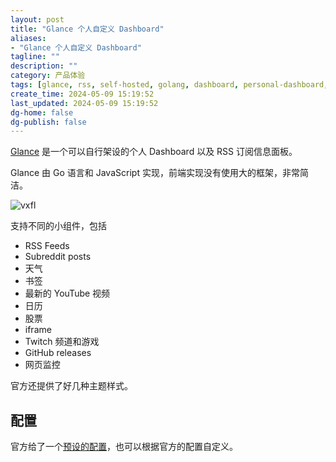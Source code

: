 ```yaml
---
layout: post
title: "Glance 个人自定义 Dashboard"
aliases:
- "Glance 个人自定义 Dashboard"
tagline: ""
description: ""
category: 产品体验
tags: [glance, rss, self-hosted, golang, dashboard, personal-dashboard, stock, widget]
create_time: 2024-05-09 15:19:52
last_updated: 2024-05-09 15:19:52
dg-home: false
dg-publish: false
---
```


[Glance](https://github.com/glanceapp/glance?tab=readme-ov-file) 是一个可以自行架设的个人 Dashboard 以及 RSS 订阅信息面板。

Glance 由 Go 语言和 JavaScript 实现，前端实现没有使用大的框架，非常简洁。

![vxfl](https://photo.einverne.info/images/2024/05/09/vxfl.png)

支持不同的小组件，包括

- RSS Feeds
- Subreddit posts
- 天气
- 书签
- 最新的 YouTube 视频
- 日历
- 股票
- iframe
- Twitch 频道和游戏
- GitHub releases
- 网页监控

官方还提供了好几种主题样式。

## 配置

官方给了一个[预设的配置](https://github.com/glanceapp/glance/blob/main/docs/configuration.md#preconfigured-page)，也可以根据官方的配置自定义。
